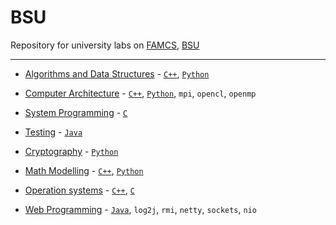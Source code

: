 # BSU

Repository for university labs on [FAMCS](http://www.fpmi.bsu.by/en/main.aspx), [BSU](http://www.bsu.by/en/main.aspx)

---

- [Algorithms and Data Structures](https://github.com/KirillZhelt/bsu/tree/master/algorithms) - [`C++`](https://github.com/KirillZhelt/bsu/search?l=C%2B%2B), [`Python`](https://github.com/KirillZhelt/bsu/search?l=Python)

- [Computer Architecture](https://github.com/KirillZhelt/bsu/tree/master/computer-architecture) - [`C++`](https://github.com/KirillZhelt/bsu/search?l=C%2B%2B), [`Python`](https://github.com/KirillZhelt/bsu/search?l=Python), `mpi`, `opencl`, `openmp`

- [System Programming](https://github.com/KirillZhelt/bsu/tree/master/system-programming) - [`C`](https://github.com/KirillZhelt/bsu/search?l=C)

- [Testing](https://github.com/KirillZhelt/bsu/tree/master/testing) - [`Java`](https://github.com/KirillZhelt/bsu/search?l=Java)

- [Cryptography](https://github.com/KirillZhelt/bsu/tree/master/cryptography) - [`Python`](https://github.com/KirillZhelt/bsu/search?l=Python)

- [Math Modelling](https://github.com/KirillZhelt/bsu/tree/master/math-modelling) - [`C++`](https://github.com/KirillZhelt/bsu/search?l=C%2B%2B), [`Python`](https://github.com/KirillZhelt/bsu/search?l=Python)

- [Operation systems](https://github.com/KirillZhelt/bsu/tree/master/os) - [`C++`](https://github.com/KirillZhelt/bsu/search?l=C%2B%2B), [`C`](https://github.com/KirillZhelt/bsu/search?l=C)

- [Web Programming](https://github.com/KirillZhelt/WebProgramming) - [`Java`](https://github.com/KirillZhelt/bsu/search?l=Java), `log2j`, `rmi`, `netty`, `sockets`, `nio`
